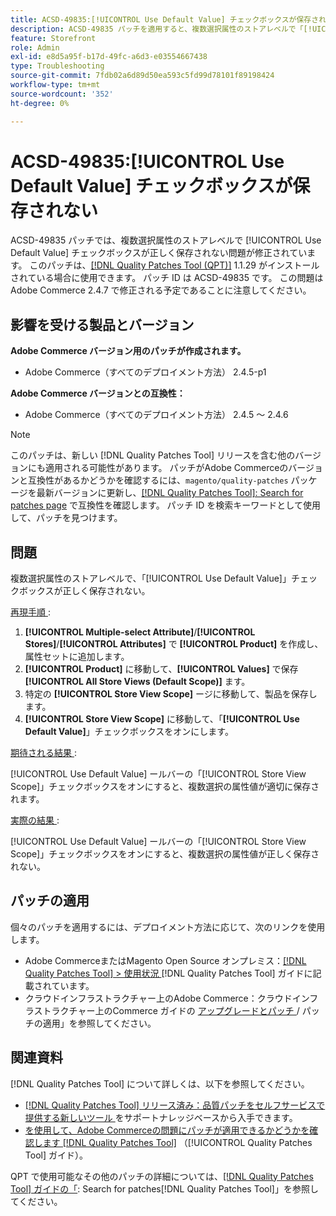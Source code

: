```yaml
---
title: ACSD-49835:[!UICONTROL Use Default Value] チェックボックスが保存されない
description: ACSD-49835 パッチを適用すると、複数選択属性のストアレベルで「[!UICONTROL Use Default Value]」チェックボックスが正しく保存されないAdobe Commerceの問題が修正されます。
feature: Storefront
role: Admin
exl-id: e8d5a95f-b17d-49fc-a6d3-e03554667438
type: Troubleshooting
source-git-commit: 7fdb02a6d89d50ea593c5fd99d78101f89198424
workflow-type: tm+mt
source-wordcount: '352'
ht-degree: 0%

---
```


# ACSD-49835:[!UICONTROL Use Default Value] チェックボックスが保存されない

ACSD-49835 パッチでは、複数選択属性のストアレベルで [!UICONTROL Use Default Value] チェックボックスが正しく保存されない問題が修正されています。 このパッチは、[[!DNL Quality Patches Tool (QPT)]](https://experienceleague.adobe.com/en/docs/commerce-operations/tools/quality-patches-tool/quality-patches-tool-to-self-serve-quality-patches) 1.1.29 がインストールされている場合に使用できます。 パッチ ID は ACSD-49835 です。 この問題はAdobe Commerce 2.4.7 で修正される予定であることに注意してください。

## 影響を受ける製品とバージョン

**Adobe Commerce バージョン用のパッチが作成されます。**

* Adobe Commerce（すべてのデプロイメント方法） 2.4.5-p1

**Adobe Commerce バージョンとの互換性：**

* Adobe Commerce（すべてのデプロイメント方法） 2.4.5 ～ 2.4.6

>[!NOTE]
>
>このパッチは、新しい [!DNL Quality Patches Tool] リリースを含む他のバージョンにも適用される可能性があります。 パッチがAdobe Commerceのバージョンと互換性があるかどうかを確認するには、`magento/quality-patches` パッケージを最新バージョンに更新し、[[!DNL Quality Patches Tool]: Search for patches page](https://experienceleague.adobe.com/tools/commerce-quality-patches/index.html) で互換性を確認します。 パッチ ID を検索キーワードとして使用して、パッチを見つけます。

## 問題

複数選択属性のストアレベルで、「[!UICONTROL Use Default Value]」チェックボックスが正しく保存されない。

<u> 再現手順 </u>:

1. **[!UICONTROL Multiple-select Attribute]**/**[!UICONTROL Stores]**/**[!UICONTROL Attributes]** で **[!UICONTROL Product]** を作成し、属性セットに追加します。
1. **[!UICONTROL Product]** に移動して、**[!UICONTROL Values]** で保存 **[!UICONTROL All Store Views (Default Scope)]** ます。
1. 特定の **[!UICONTROL Store View Scope]** ージに移動して、製品を保存します。
1. **[!UICONTROL Store View Scope]** に移動して、「**[!UICONTROL Use Default Value]**」チェックボックスをオンにします。

<u> 期待される結果 </u>:

[!UICONTROL Use Default Value] ールバーの「[!UICONTROL Store View Scope]」チェックボックスをオンにすると、複数選択の属性値が適切に保存されます。

<u> 実際の結果 </u>:

[!UICONTROL Use Default Value] ールバーの「[!UICONTROL Store View Scope]」チェックボックスをオンにすると、複数選択の属性値が正しく保存されない。

## パッチの適用

個々のパッチを適用するには、デプロイメント方法に応じて、次のリンクを使用します。

* Adobe CommerceまたはMagento Open Source オンプレミス：[[!DNL Quality Patches Tool] > 使用状況 ](/help/tools/quality-patches-tool/usage.md) [!DNL Quality Patches Tool] ガイドに記載されています。
* クラウドインフラストラクチャー上のAdobe Commerce：クラウドインフラストラクチャー上のCommerce ガイドの [ アップグレードとパッチ ](https://experienceleague.adobe.com/docs/commerce-cloud-service/user-guide/develop/upgrade/apply-patches.html)/ パッチの適用」を参照してください。

## 関連資料

[!DNL Quality Patches Tool] について詳しくは、以下を参照してください。

* [[!DNL Quality Patches Tool]  リリース済み：品質パッチをセルフサービスで提供する新しいツール ](https://experienceleague.adobe.com/en/docs/commerce-operations/tools/quality-patches-tool/quality-patches-tool-to-self-serve-quality-patches) をサポートナレッジベースから入手できます。
* [ を使用して、Adobe Commerceの問題にパッチが適用できるかどうかを確認します  [!DNL Quality Patches Tool]](/help/tools/quality-patches-tool/patches-available-in-qpt/check-patch-for-magento-issue-with-magento-quality-patches.md) （[!UICONTROL Quality Patches Tool] ガイド）。


QPT で使用可能なその他のパッチの詳細については、[[!DNL Quality Patches Tool] ガイドの「](https://experienceleague.adobe.com/tools/commerce-quality-patches/index.html): Search for patches[!DNL Quality Patches Tool]」を参照してください。
